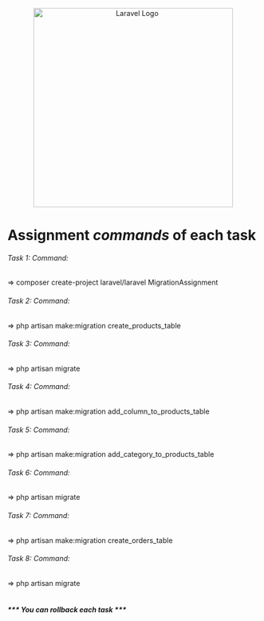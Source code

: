 <p align="center"><a href="https://laravel.com" target="_blank"><img src="https://raw.githubusercontent.com/laravel/art/master/logo-lockup/5%20SVG/2%20CMYK/1%20Full%20Color/laravel-logolockup-cmyk-red.svg" width="400" alt="Laravel Logo"></a></p>


# Assignment <i>commands</i> of each task

<h6>Task 1: Command:</h6> 
=>     composer create-project laravel/laravel MigrationAssignment
<h6>Task 2: Command:</h6>
=>     php artisan make:migration create_products_table
<h6>Task 3: Command:</h6>
=>     php artisan migrate
<h6>Task 4: Command:</h6>
=>     php artisan make:migration add_column_to_products_table
<h6>Task 5: Command:</h6>
=>     php artisan make:migration add_category_to_products_table
<h6>Task 6: Command:</h6>
=>     php artisan migrate
<h6>Task 7: Command:</h6>
=>     php artisan make:migration create_orders_table
<h6>Task 8: Command:</h6>
=>     php artisan migrate
<br />
<br />
<h5>***  You can rollback each task  ***  </h5>


